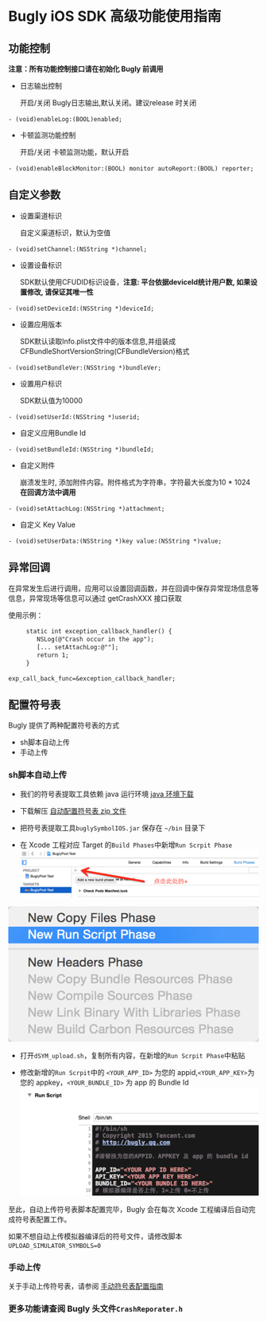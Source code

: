 # Bugly iOS SDK 高级功能使用指南

## 功能控制

**注意：所有功能控制接口请在初始化 Bugly 前调用**

- 日志输出控制
	
	开启/关闭 Bugly日志输出,默认关闭。建议release 时关闭

`- (void)enableLog:(BOOL)enabled;`

- 卡顿监测功能控制

	开启/关闭 卡顿监测功能，默认开启

`- (void)enableBlockMonitor:(BOOL) monitor autoReport:(BOOL) reporter;`

## 自定义参数

- 设置渠道标识

	自定义渠道标识，默认为空值

`- (void)setChannel:(NSString *)channel;`

- 设置设备标识

	SDK默认使用CFUDID标识设备，**注意: 平台依据deviceId统计用户数, 如果设置修改, 请保证其唯一性**

`- (void)setDeviceId:(NSString *)deviceId;`

- 设置应用版本

	SDK默认读取Info.plist文件中的版本信息,并组装成CFBundleShortVersionString(CFBundleVersion)格式

`- (void)setBundleVer:(NSString *)bundleVer;`

- 设置用户标识

	SDK默认值为10000

`- (void)setUserId:(NSString *)userid;`

- 自定义应用Bundle Id

`- (void)setBundleId:(NSString *)bundleId;`

- 自定义附件

	崩溃发生时, 添加附件内容。附件格式为字符串，字符最大长度为10 * 1024 **在回调方法中调用**

`- (void)setAttachLog:(NSString *)attachment;`

- 自定义 Key Value

`- (void)setUserData:(NSString *)key value:(NSString *)value;`

## 异常回调

在异常发生后进行调用，应用可以设置回调函数，并在回调中保存异常现场信息等信息，异常现场等信息可以通过 getCrashXXX 接口获取

使用示例：

	     static int exception_callback_handler() {
	     	NSLog(@"Crash occur in the app");
	     	[... setAttachLog:@""];
	     	return 1;
	     }

`exp_call_back_func=&exception_callback_handler;`

## 配置符号表

Bugly 提供了两种配置符号表的方式

- sh脚本自动上传
- 手动上传

### sh脚本自动上传

- 我们的符号表提取工具依赖 java 运行环境 [java 环境下载](https://support.apple.com/kb/DL1572?locale=zh_CN)

- 下载解压 [自动配置符号表 zip 文件](http://bugly.qq.com/sdkdown?id=6ecfd28d-d8ea-4446-a9c8-13aed4a94f04)

- 把符号表提取工具`buglySymbolIOS.jar` 保存在 `~/bin` 目录下

- 在 Xcode 工程对应 Target 的`Build Phases`中新增`Run Scrpit Phase`
![](./dSYMUpload_1@2x.tiff)

![](./dSYMUpload_2@2x.tiff)
- 打开`dSYM_upload.sh`，复制所有内容，在新增的`Run Scrpit Phase`中粘贴

- 修改新增的`Run Scrpit`中的 `<YOUR_APP_ID>` 为您的 appid,`<YOUR_APP_KEY>`为您的 appkey，`<YOUR_BUNDLE_ID>` 为 app 的 Bundle Id
![](./dSYMUpload_3@2x.tiff)

至此，自动上传符号表脚本配置完毕，Bugly 会在每次 Xcode 工程编译后自动完成符号表配置工作。

如果不想自动上传模拟器编译后的符号文件，请修改脚本`UPLOAD_SIMULATOR_SYMBOLS=0`

### 手动上传

关于手动上传符号表，请参阅 [手动符号表配置指南](http://bugly.qq.com)


### 更多功能请查阅 Bugly 头文件`CrashReporater.h`
